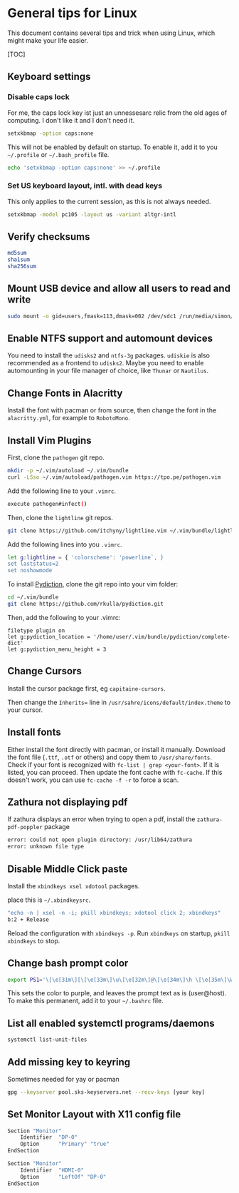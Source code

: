 
# General tips for Linux

This document contains several tips and trick when using Linux, which might make your life easier.



[TOC]

## Keyboard settings

### Disable caps lock

For me, the caps lock key ist just an unnessesarc relic from the old ages of computing. I don't like it and I don't need it.

```bash
setxkbmap -option caps:none
```

This will not be enabled by default on startup. To enable it, add it to you `~/.profile` or `~/.bash_profile` file.

```bash
echo 'setxkbmap -option caps:none' >> ~/.profile
```



### Set US keyboard layout, intl. with dead keys

This only applies to the current session, as this is not always needed.

```bash
setxkbmap -model pc105 -layout us -variant altgr-intl 
```



## Verify checksums

```bash
md5sum
sha1sum
sha256sum
```




## Mount USB device and allow all users to read and write

```bash
sudo mount -o gid=users,fmask=113,dmask=002 /dev/sdc1 /run/media/simon/
```



## Enable NTFS support and automount devices

You need to install the `udisks2` and `ntfs-3g` packages. `udiskie` is also recommended as a frontend to `udisks2`.
Maybe you need to enable automounting in your file manager of choice, like `Thunar` or `Nautilus`.



## Change Fonts in Alacritty

Install the font with pacman or from source, then change the font in the `alacritty.yml`, for example to `RobotoMono`. 



## Install Vim Plugins

First, clone the `pathogen` git repo.

```bash
mkdir -p ~/.vim/autoload ~/.vim/bundle
curl -LSso ~/.vim/autoload/pathogen.vim https://tpo.pe/pathogen.vim
```

Add the following line to your `.vimrc`.

```bash
execute pathogen#infect()
```

Then, clone the `lightline` git repos.

```bash
git clone https://github.com/itchyny/lightline.vim ~/.vim/bundle/lightline.vim
```

Add the following lines into you `.vimrc`.

```bash
let g:lightline = { 'colorscheme': 'powerline`, }
set laststatus=2
set noshowmode
```

To install [Pydiction](https://rkulla.github.io/pydiction/), clone the git repo into your vim folder:

```bash
cd ~/.vim/bundle
git clone https://github.com/rkulla/pydiction.git
```

Then, add the following to your .vimrc:

```vim
filetype plugin on
let g:pydiction_location = '/home/user/.vim/bundle/pydiction/complete-dict'
let g:pydiction_menu_height = 3
```



## Change Cursors

Install the cursor package first, eg `capitaine-cursors`.

Then change the `Inherits=` line in `/usr/sahre/icons/default/index.theme` to your cursor.



## Install fonts

Either install the font directly with pacman, or install it manually.
Download the font file (`.ttf`, `.otf` or others) and copy them to `/usr/share/fonts`.
Check if your font is recognized with `fc-list | grep <your-font>`. If it is listed, you can proceed.
Then update the font cache with `fc-cache`. If this doesn't work, you can use `fc-cache -f -r` to force a scan.



## Zathura not displaying pdf

If zathura displays an error when trying to open a pdf, install the `zathura-pdf-poppler` package

```bash
error: could not open plugin directory: /usr/lib64/zathura
error: unknown file type
```



## Disable Middle Click paste

Install the `xbindkeys xsel xdotool` packages.

place this is `~/.xbindkeysrc`.

```bash
"echo -n | xsel -n -i; pkill xbindkeys; xdotool click 2; xbindkeys"
b:2 + Release
```

Reload the configuration with `xbindkeys -p`.
Run `xbindkeys` on startup, `pkill xbindkeys` to stop.



## Change bash prompt color

```bash
export PS1='\[\e[31m\][\[\e[33m\]\u\[\e[32m\]@\[\e[34m\]\h \[\e[35m\]\W\[\e[31m\]]\[\e[00m\]\$ '
```

This sets the color to purple, and leaves the prompt text as is (user@host).
To make this permanent, add it to your `~/.bashrc` file.



## List all enabled systemctl programs/daemons

```bash
systemctl list-unit-files
```



## Add missing key to keyring

Sometimes needed for yay or pacman

```bash
gpg --keyserver pool.sks-keyservers.net --recv-keys [your key]
```



## Set Monitor Layout with X11 config file

```bash
Section "Monitor"
	Identifier	"DP-0"
	Option		"Primary" "true"
EndSection

Section "Monitor"
	Identifier	"HDMI-0"
	Option		"LeftOf" "DP-0"
EndSection
```
